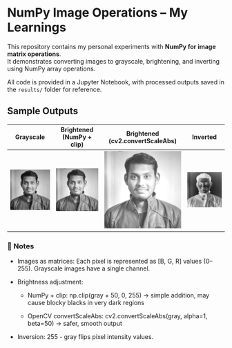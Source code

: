 # NumPy Image Operations – My Learnings

This repository contains my personal experiments with **NumPy for image matrix operations**.  
It demonstrates converting images to grayscale, brightening, and inverting using NumPy array operations.

All code is provided in a Jupyter Notebook, with processed outputs saved in the `results/` folder for reference.


## Sample Outputs

| Grayscale | Brightened (NumPy + clip) | Brightened (cv2.convertScaleAbs) | Inverted |
|-----------|---------------------------|---------------------------------|----------|
| ![Gray](results/gray.jpg) | ![Brightened NumPy](results/brightened.jpg) | ![Brightened cv](results/brightened_cv.jpg) | ![Inverted](results/inverted.jpg) |



### 📌 Notes

- Images as matrices: Each pixel is represented as [B, G, R] values (0–255). Grayscale images have a single channel.

- Brightness adjustment:

  - NumPy + clip: np.clip(gray + 50, 0, 255) → simple addition, may cause blocky blacks in very dark regions

  - OpenCV convertScaleAbs: cv2.convertScaleAbs(gray, alpha=1, beta=50) → safer, smooth output

- Inversion: 255 - gray flips pixel intensity values.